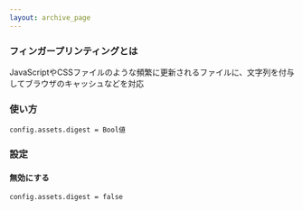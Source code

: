 ```yaml
---
layout: archive_page
---
```

### フィンガープリンティングとは
JavaScriptやCSSファイルのような頻繁に更新されるファイルに、文字列を付与してブラウザのキャッシュなどを対応

### 使い方
    config.assets.digest = Bool値

### 設定
#### 無効にする
    config.assets.digest = false